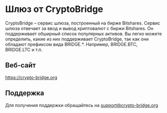 # Шлюз от CryptoBridge

CryptoBridge – сервис шлюза, построенный на бирже Bitshares. Сервис шлюза отвечает за ввод и вывод криптовалют с биржи Bitshares. Он поддерживает обширный список популярных активов. Вы легко можете определить, какие из них поддерживает CryptoBridge, так как они обладают префиксом вида BRIDGE.*. Например, BRIDGE.BTC, BRIDGE.LTC и т.п.

## Веб-сайт

<https://crypto-bridge.org>

## Поддержка

Для получения поддержки обращайтесь на support@crypto-bridge.org